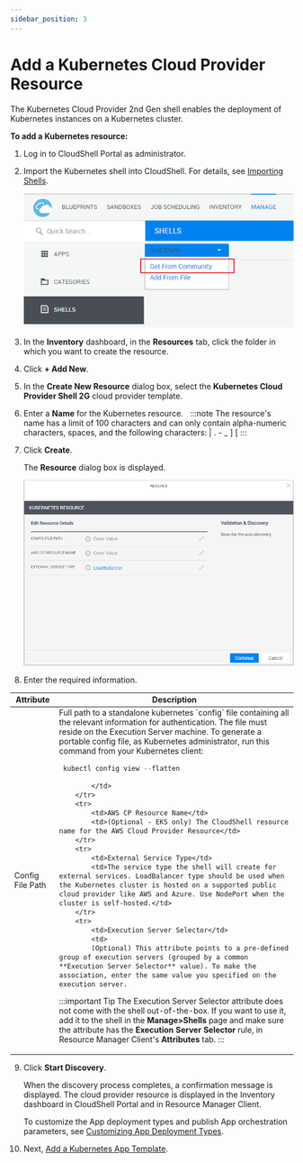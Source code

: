 ```yaml
---
sidebar_position: 3
---
```


# Add a Kubernetes Cloud Provider Resource

The Kubernetes Cloud Provider 2nd Gen shell enables the deployment of Kubernetes instances on a Kubernetes cluster.

**To add a Kubernetes resource:**

1. Log in to CloudShell Portal as administrator.
2. Import the Kubernetes shell into CloudShell. For details, see [Importing Shells](https://help.quali.com/Online%20Help/0.0/Portal/Content/CSP/MNG/Mng-Shells.htm#Adding).
    
    ![](/Images/Admin-Guide/KubernetesDownloadShell.png)
    
3. In the **Inventory** dashboard, in the **Resources** tab, click the folder in which you want to create the resource.
4. Click **\+ Add New**.
5. In the **Create New Resource** dialog box, select the **Kubernetes Cloud Provider Shell 2G** cloud provider template.
6. Enter a **Name** for the Kubernetes resource.  
    :::note
    The resource's name has a limit of 100 characters and can only contain alpha-numeric characters, spaces, and the following characters: | . - \_ \] \[
    :::
7. Click **Create**.
    
    The **Resource** dialog box is displayed.
    
    ![](/Images/Admin-Guide/KubernetesResourceDiscovery.png)
    
8. Enter the required information.
    
<table>
    <thead>
        <th>Attribute</th>
        <th>Description</th>
    </thead>
    <tbody>
        <tr>
            <td>Config File Path</td>
            <td>
            Full path to a standalone kubernetes `config` file containing all the relevant information for authentication. The file must reside on the Execution Server machine. To generate a portable config file, as Kubernetes administrator, run this command from your Kubernetes client:

```python
 kubectl config view --flatten
```
            </td>
        </tr>
        <tr>
            <td>AWS CP Resource Name</td>
            <td>(Optional - EKS only) The CloudShell resource name for the AWS Cloud Provider Resource</td>
        </tr>
        <tr>
            <td>External Service Type</td>
            <td>The service type the shell will create for external services. LoadBalancer type should be used when the Kubernetes cluster is hosted on a supported public cloud provider like AWS and Azure. Use NodePort when the cluster is self-hosted.</td>
        </tr>
        <tr>
            <td>Execution Server Selector</td>
            <td>
            (Optional) This attribute points to a pre-defined group of execution servers (grouped by a common **Execution Server Selector** value). To make the association, enter the same value you specified on the execution server.
:::important Tip
The Execution Server Selector attribute does not come with the shell out-of-the-box. If you want to use it, add it to the shell in the **Manage>Shells** page and make sure the attribute has the **Execution Server Selector** rule, in Resource Manager Client's **Attributes** tab.
:::
            </td>
        </tr>
    </tbody>
</table>
    
9. Click **Start Discovery**.
    
    When the discovery process completes, a confirmation message is displayed. The cloud provider resource is displayed in the Inventory dashboard in CloudShell Portal and in Resource Manager Client.
    
    To customize the App deployment types and publish App orchestration parameters, see [Customizing App Deployment Types](https://help.quali.com/Online%20Help/0.0/Portal/Content/Admn/Cnfg-App-Dply-Types.htm).
    
10.  Next, [Add a Kubernetes App Template](https://help.quali.com/Online%20Help/0.0/Portal/Content/Admn/K8s-App.htm).

